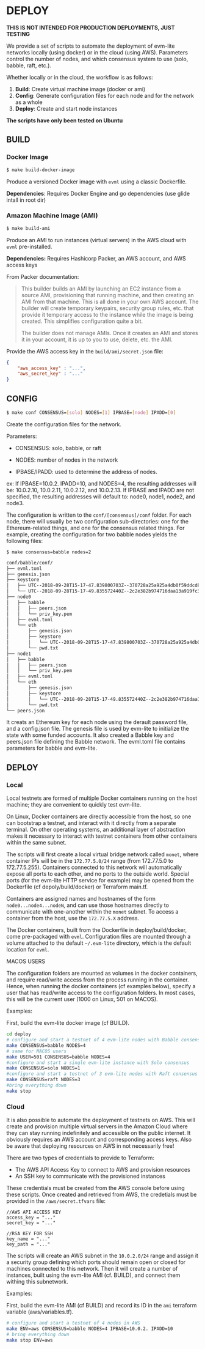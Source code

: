 # DEPLOY

**THIS IS NOT INTENDED FOR PRODUCTION DEPLOYMENTS, JUST TESTING**

We provide a set of scripts to automate the deployment of evm-lite networks 
locally (using docker) or in the cloud (using AWS). Parameters control the 
number of nodes, and which consensus system to use (solo, babble, raft, etc.).

Whether locally or in the cloud, the workflow is as follows:

1. **Build**: Create virtual machine image (docker or ami)
2. **Config**: Generate configuration files for each node and for the network as 
               a whole
3. **Deploy**: Create and start node instances

**The scripts have only been tested on Ubuntu**

## BUILD

### Docker Image

```bash
$ make build-docker-image
```
Produce a versioned Docker image with `evml` using a classic Dockerfile. 

**Dependencies**: Requires Docker Engine and go dependencies (use glide intall 
                  in root dir)

### Amazon Machine Image (AMI)

```bash
$ make build-ami
```
Produce an AMI to run instances (virtual servers) in the AWS cloud with `evml` 
pre-installed.

**Dependencies:** Requires Hashicorp Packer, an AWS account, and AWS access keys

From Packer documentation:

> This builder builds an AMI by launching an EC2 instance from a source AMI, 
> provisioning that running machine, and then creating an AMI from that machine. 
> This is all done in your own AWS account. The builder will create temporary 
> keypairs, security group rules, etc. that provide it temporary access to the 
> instance while the image is being created. This simplifies configuration quite 
> a bit.
> 
> The builder does not manage AMIs. Once it creates an AMI and stores it in your 
> account, it is up to you to use, delete, etc. the AMI.

Provide the AWS access key in the `build/ami/secret.json` file: 

```json
{
    "aws_access_key" : "...",
    "aws_secret_key" : "..."
}
```

## CONFIG

```bash
$ make conf CONSENSUS=[solo] NODES=[1] IPBASE=[node] IPADD=[0]
```

Create the configuration files for the network.

Parameters:

- CONSENSUS: solo, babble, or raft

- NODES: number of nodes in the network

- IPBASE/IPADD: used to determine the address of nodes.
    
ex: If IPBASE=10.0.2. IPADD=10, and NODES=4, the resulting addresses will be:
    10.0.2.10, 10.0.2.11, 10.0.2.12, and 10.0.2.13.
    If IPBASE and IPADD are not specified, the resulting addresses will default
    to: node0, node1, node2, and node3.

The configuration is written to the `conf/[consensus]/conf` folder. For each 
node, there will usually be two configuration sub-directories: one for the 
Ethereum-related things, and one for the consensus related things. For example,
creating the configuration for two babble nodes yields the following files:

`$ make consensus=babble nodes=2`

```bash
conf/babble/conf/
├── evml.toml
├── genesis.json
├── keystore
│   ├── UTC--2018-09-28T15-17-47.839800703Z--370728a25a925a4db0f59ddcd82a0874225bc43b
│   └── UTC--2018-09-28T15-17-49.835572440Z--2c2e382b974716daa13a919fc3143f0cdcef08ce
├── node0
│   ├── babble
│   │   ├── peers.json
│   │   └── priv_key.pem
│   ├── evml.toml
│   └── eth
│       ├── genesis.json
│       ├── keystore
│       │   └── UTC--2018-09-28T15-17-47.839800703Z--370728a25a925a4db0f59ddcd82a0874225bc43b
│       └── pwd.txt
├── node1
│   ├── babble
│   │   ├── peers.json
│   │   └── priv_key.pem
│   ├── evml.toml
│   └── eth
│       ├── genesis.json
│       ├── keystore
│       │   └── UTC--2018-09-28T15-17-49.835572440Z--2c2e382b974716daa13a919fc3143f0cdcef08ce
│       └── pwd.txt
└── peers.json
```

It creats an Ethereum key for each node using the derault password file, and a
config.json file. The genesis file is used by evm-lite to initialize the state 
with some funded accounts. It also created a Babble key and peers.json file
defining the Babble network. The evml.toml file contains parameters for babble
and evm-lite.

## DEPLOY

### Local

Local testnets are formed of multiple Docker containers running on the host 
machine; they are convenient to quickly test evm-lite. 

On Linux, Docker containers are directly accessible from the host, so one can 
bootstrap a testnet, and interact with it directly from a separate terminal. On 
other operating systems, an additional layer of abstraction makes it necessary 
to interact with testnet containers from other containers within the same 
subnet. 

The scripts will first create a local virtual bridge network called `monet`, 
where container IPs will be in the `172.77.5.0/24` range (from 172.77.5.0 to 
172.77.5.255). Containers connected to this network will automatically expose 
all ports to each other, and no ports to the outside world. Special ports (for 
the evm-lite HTTP service for example) may be opened from the Dockerfile (cf 
depoly/build/docker) or Terraform main.tf.

Containers are assigned names and hostnames of the form `node0...node4...nodeN`, 
and can use those hostnames directly to communicate with one-another within the 
`monet` subnet. To access a container from the host, use the `172.77.5.X` 
address. 

The Docker containers, built from the Dockerfile in deploy/build/docker, come 
pre-packaged with `evml`. Configuration files are mounted through a volume 
attached to the default `~/.evm-lite` directory, which is the default location 
for `evml`.  

MACOS USERS

The configuration folders are mounted as volumes in the docker containers, and 
require read/write access from the process running in the container. Hence, when
running the docker containers (cf examples below), specify a user that has 
read/write access to the configuration folders. In most cases, this will be the 
current user (1000 on Linux, 501 on MACOS). 

Examples:

First, build the evm-lite docker image (cf BUILD).
 
``` bash
cd deploy
# configure and start a testnet of 4 evm-lite nodes with Babble consensus
make CONSENSUS=babble NODES=4
# same for MACOS users
make USER=501 CONSENSUS=babble NODES=4 
#configure and start a single evm-lite instance with Solo consensus 
make CONSENSUS=solo NODES=1 
#configure and start a testnet of 3 evm-lite nodes with Raft consensus
make CONSENSUS=raft NODES=3
#bring everything down
make stop 
```

### Cloud

It is also possible to automate the deployment of testnets on AWS. This will 
create and provision multiple virtual servers in the Amazon Cloud where they can 
stay running indefinitely and accessible on the public internet. It obviously 
requires an AWS account and corresponding access keys. Also be aware that 
deploying resources on AWS in not necessarily free!

There are two types of credentials to provide to Terraform:

- The AWS API Access Key to connect to AWS and provision resources
- An SSH key to communicate with the provisioned instances

These credentials must be created from the AWS console before using these 
scripts. Once created and retrieved from AWS, the credetials must be provided in 
the `/aws/secret.tfvars` file:

```
//AWS API ACCESS KEY
access_key = "..."
secret_key = "..."

//RSA KEY FOR SSH
key_name = "..."
key_path = "..."
```

The scripts will create an AWS subnet in the `10.0.2.0/24` range and assign it a 
security group defining which ports should remain open or closed for machines
connected to this network. Then it will create a number of instances, built 
using the evm-lite AMI (cf. BUILD), and connect them withing this subnetwork.

Examples:

First, build the evm-lite AMI (cf BUILD) and record its ID in the `ami` 
terraform variable (aws/variables.tf).

```bash
# configure and start a testnet of 4 nodes in AWS
make ENV=aws CONSENSUS=babble NODES=4 IPBASE=10.0.2. IPADD=10
# bring everything down
make stop ENV=aws 
```
